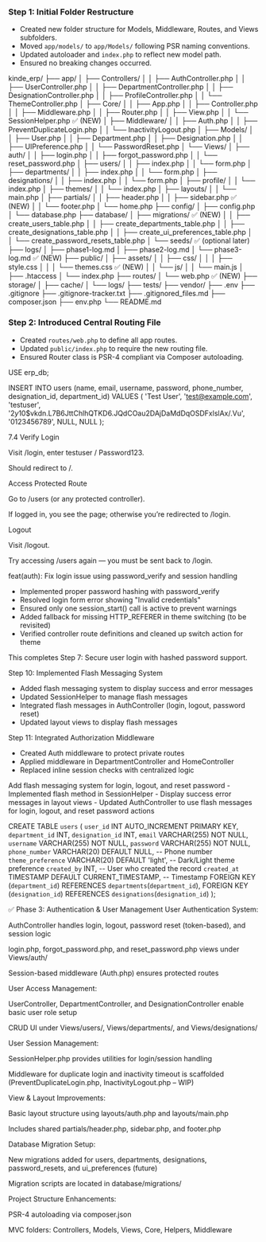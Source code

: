 ### Step 1: Initial Folder Restructure

- Created new folder structure for Models, Middleware, Routes, and Views subfolders.
- Moved `app/models/` to `app/Models/` following PSR naming conventions.
- Updated autoloader and `index.php` to reflect new model path.
- Ensured no breaking changes occurred.

kinde_erp/
├── app/
│   ├── Controllers/
│   │   ├── AuthController.php
│   │   ├── UserController.php
│   │   ├── DepartmentController.php
│   │   ├── DesignationController.php
│   │   ├── ProfileController.php
│   │   └── ThemeController.php
│   ├── Core/
│   │   ├── App.php
│   │   ├── Controller.php
│   │   ├── Middleware.php
│   │   ├── Router.php
│   │   ├── View.php
│   │   └── SessionHelper.php ✅ (NEW)
│   ├── Middleware/
│   │   ├── Auth.php
│   │   ├── PreventDuplicateLogin.php
│   │   └── InactivityLogout.php
│   ├── Models/
│   │   ├── User.php
│   │   ├── Department.php
│   │   ├── Designation.php
│   │   ├── UIPreference.php
│   │   └── PasswordReset.php
│   └── Views/
│       ├── auth/
│       │   ├── login.php
│       │   ├── forgot_password.php
│       │   └── reset_password.php
│       ├── users/
│       │   ├── index.php
│       │   └── form.php
│       ├── departments/
│       │   ├── index.php
│       │   └── form.php
│       ├── designations/
│       │   ├── index.php
│       │   └── form.php
│       ├── profile/
│       │   └── index.php
│       ├── themes/
│       │   └── index.php
│       ├── layouts/
│       │   └── main.php
│       ├── partials/
│       │   ├── header.php
│       │   ├── sidebar.php ✅ (NEW)
│       │   └── footer.php
│       └── home.php
├── config/
│   ├── config.php
│   └── database.php
├── database/
│   ├── migrations/ ✅ (NEW)
│   │   ├── create_users_table.php
│   │   ├── create_departments_table.php
│   │   ├── create_designations_table.php
│   │   ├── create_ui_preferences_table.php
│   │   └── create_password_resets_table.php
│   └── seeds/ ✅ (optional later)
├── logs/
│   ├── phase1-log.md 
│   ├── phase2-log.md 
│   └── phase3-log.md ✅ (NEW)
├── public/
│   ├── assets/
│   │   ├── css/
│   │   │   ├── style.css
│   │   │   └── themes.css ✅ (NEW)
│   │   └── js/
│   │       └── main.js
│   ├── .htaccess
│   └── index.php
├── routes/
│   └── web.php ✅ (NEW)
├── storage/
│   ├── cache/
│   └── logs/
├── tests/
├── vendor/
├── .env
├── .gitignore
├── .gitignore-tracker.txt
├── .gitignored_files.md
├── composer.json
├── env.php
└── README.md

### Step 2: Introduced Central Routing File

- Created `routes/web.php` to define all app routes.
- Updated `public/index.php` to require the new routing file.
- Ensured Router class is PSR-4 compliant via Composer autoloading.

USE erp_db;

INSERT INTO users (name, email, username, password, phone_number, designation_id, department_id)
VALUES (
  'Test User',
  'test@example.com',
  'testuser',
  '$2y$10$vkdn.L7B6JttChlhQTKD6.JQdCOau2DAjDaMdDqOSDFxlslAx/.Vu',
  '0123456789',
  NULL,
  NULL
);



7.4 Verify
Login

Visit /login, enter testuser / Password123.

Should redirect to /.

Access Protected Route

Go to /users (or any protected controller).

If logged in, you see the page; otherwise you’re redirected to /login.

Logout

Visit /logout.

Try accessing /users again — you must be sent back to /login.


feat(auth): Fix login issue using password_verify and session handling

- Implemented proper password hashing with password_verify
- Resolved login form error showing "Invalid credentials"
- Ensured only one session_start() call is active to prevent warnings
- Added fallback for missing HTTP_REFERER in theme switching (to be revisited)
- Verified controller route definitions and cleaned up switch action for theme

This completes Step 7: Secure user login with hashed password support.


Step 10: Implemented Flash Messaging System
- Added flash messaging system to display success and error messages
- Updated SessionHelper to manage flash messages
- Integrated flash messages in AuthController (login, logout, password reset)
- Updated layout views to display flash messages


Step 11: Integrated Authorization Middleware
- Created Auth middleware to protect private routes
- Applied middleware in DepartmentController and HomeController
- Replaced inline session checks with centralized logic


Add flash messaging system for login, logout, and reset password - Implemented flash method in SessionHelper - Display success error messages in layout views - Updated AuthController to use flash messages for login, logout, and reset password actions


CREATE TABLE `users` (
    `user_id` INT AUTO_INCREMENT PRIMARY KEY,
    `department_id` INT,
    `designation_id` INT,
    `email` VARCHAR(255) NOT NULL,
    `username` VARCHAR(255) NOT NULL,
    `password` VARCHAR(255) NOT NULL,
    `phone_number` VARCHAR(20) DEFAULT NULL,  -- Phone number
    `theme_preference` VARCHAR(20) DEFAULT 'light', -- Dark/Light theme preference
    `created_by` INT,  -- User who created the record
    `created_at` TIMESTAMP DEFAULT CURRENT_TIMESTAMP, -- Timestamp
    FOREIGN KEY (`department_id`) REFERENCES `departments`(`department_id`),
    FOREIGN KEY (`designation_id`) REFERENCES `designations`(`designation_id`)
);


✅ Phase 3: Authentication & User Management
User Authentication System:

AuthController handles login, logout, password reset (token-based), and session logic

login.php, forgot_password.php, and reset_password.php views under Views/auth/

Session-based middleware (Auth.php) ensures protected routes

User Access Management:

UserController, DepartmentController, and DesignationController enable basic user role setup

CRUD UI under Views/users/, Views/departments/, and Views/designations/

User Session Management:

SessionHelper.php provides utilities for login/session handling

Middleware for duplicate login and inactivity timeout is scaffolded (PreventDuplicateLogin.php, InactivityLogout.php – WIP)

View & Layout Improvements:

Basic layout structure using layouts/auth.php and layouts/main.php

Includes shared partials/header.php, sidebar.php, and footer.php

Database Migration Setup:

New migrations added for users, departments, designations, password_resets, and ui_preferences (future)

Migration scripts are located in database/migrations/

Project Structure Enhancements:

PSR-4 autoloading via composer.json

MVC folders: Controllers, Models, Views, Core, Helpers, Middleware
